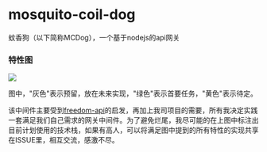 # mosquito-coil-dog
蚊香狗（以下简称MCDog），一个基于nodejs的api网关

### 特性图

![](https://github.com/kazaff/mosquito-coil-dog/docs/blob/master/MCDog.png)

图中，"灰色"表示预留，放在未来实现，"绿色"表示首要任务，"黄色"表示待定。

该中间件主要受到[freedom-api](https://github.com/zengwenfu/freedom-api)的启发，再加上我司项目的需要，所有我决定实践一套满足我们自己需求的网关中间件。为了避免烂尾，我尽可能的在上图中标注出目前计划使用的技术栈，如果有高人，可以将满足图中提到的所有特性的实现共享在ISSUE里，相互交流，感激不尽。
